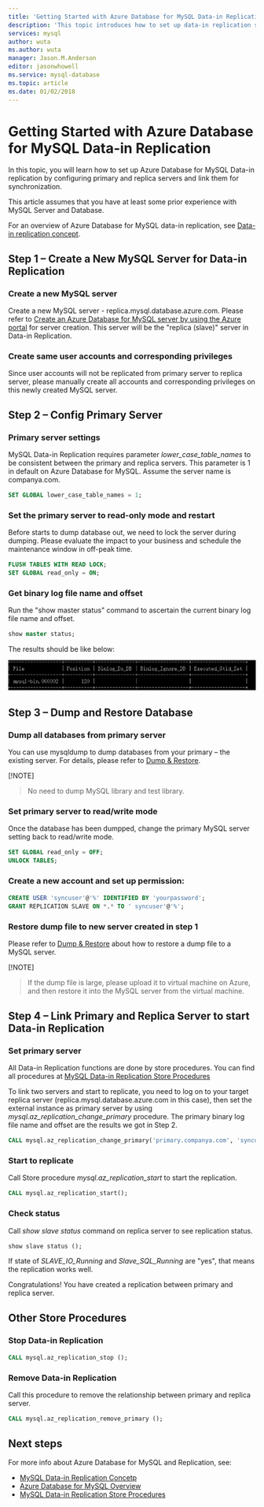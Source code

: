 ```yaml
---
title: 'Getting Started with Azure Database for MySQL Data-in Replication | Microsoft Docs'
description: 'This topic introduces how to set up data-in replication step by step.'
services: mysql
author: wuta
ms.author: wuta
manager: Jason.M.Anderson
editor: jasonwhowell
ms.service: mysql-database
ms.topic: article
ms.date: 01/02/2018
---
```

# Getting Started with Azure Database for MySQL Data-in Replication
In this topic, you will learn how to set up Azure Database for MySQL Data-in replication by configuring primary and replica servers and link them for synchronization.

This article assumes that you have at least some prior experience with MySQL Server and Database.

For an overview of Azure Database for MySQL data-in replication, see [Data-in replication concept](./concepts-data-in.md).

## Step 1 – Create a New MySQL Server for Data-in Replication

### Create a new MySQL server
Create a new MySQL server - replica.mysql.database.azure.com. Please refer to [Create an Azure Database for MySQL server by using the Azure portal](./quickstart-create-mysql-server-database-using-azure-portal.md) for server creation. This server will be the "replica (slave)" server in Data-in Replication.

### Create same user accounts and corresponding privileges
Since user accounts will not be replicated from primary server to replica server, please manually create all accounts and corresponding privileges on this newly created MySQL server.

## Step 2 – Config Primary Server

### Primary server settings
MySQL Data-in Replication requires parameter *lower_case_table_names* to be consistent between the primary and replica servers. This parameter is 1 in default on Azure Database for MySQL. Assume the server name is companya.com.

```sql
SET GLOBAL lower_case_table_names = 1;
```

### Set the primary server to read-only mode and restart
Before starts to dump database out, we need to lock the server during dumping. Please evaluate the impact to your business and schedule the maintenance window in off-peak time.

```sql
FLUSH TABLES WITH READ LOCK;
SET GLOBAL read_only = ON;
```

### Get binary log file name and offset 
Run the "show master status" command to ascertain the current binary log file name and offset.

```sql
show master status;
```

The results should be like below:

![show master status results](./media/howto-data-in/show-master-status-results.png)

## Step 3 – Dump and Restore Database

### Dump all databases from primary server
You can use mysqldump to dump databases from your primary – the existing server. For details, please refer to [Dump & Restore](./concepts-migrate-dump-restore.md).

[!NOTE]
>No need to dump MySQL library and test library.

### Set primary server to read/write mode
Once the database has been dumpped, change the primary MySQL server setting back to read/write mode.

```sql
SET GLOBAL read_only = OFF;
UNLOCK TABLES;
```

### Create a new account and set up permission:

```sql
CREATE USER 'syncuser'@'%' IDENTIFIED BY 'yourpassword';
GRANT REPLICATION SLAVE ON *.* TO ' syncuser'@'%';
```

### Restore dump file to new server created in step 1
Please refer to [Dump & Restore](./concepts-migrate-dump-restore.md) about how to restore a dump file to a MySQL server.

[!NOTE]
>If the dump file is large, please upload it to virtual machine on Azure, and then restore it into the MySQL server from the virtual machine.

## Step 4 – Link Primary and Replica Server to start Data-in Replication

### Set primary server
All Data-in Replication functions are done by store procedures. You can find all procedures at [MySQL Data-in Replication Store Procedures](./reference-data-in-store-procedures.md)

To link two servers and start to replicate, you need to log on to your target replica server (replica.mysql.database.azure.com in this case), then set the external instance as primary server by using *mysql.az_replication_change_primary* procedure. The primary binary log file name and offset are the results we got in Step 2.

```sql
CALL mysql.az_replication_change_primary('primary.companya.com', 'syncuser', 'yourpassowrd', 3306, 'mysql-bin.000002', 120);
```

### Start to replicate
Call Store procedure *mysql.az_replication_start* to start the replication.

```sql
CALL mysql.az_replication_start();
```

### Check status
Call *show slave status* command on replica server to see replication status.

```sql
show slave status ();
```

If state of *SLAVE_IO_Running* and *Slave_SQL_Running* are "yes", that means the replication works well.

Congratulations! You have created a replication between primary and replica server.

## Other Store Procedures

### Stop Data-in Replication

```sql
CALL mysql.az_replication_stop ();
```

### Remove Data-in Replication
Call this procedure to remove the relationship between primary and replica server.

```sql
CALL mysql.az_replication_remove_primary ();
```

## Next steps
For more info about Azure Database for MySQL and Replication, see:

- [MySQL Data-in Replication Concetp](./concepts-data-in.md)
- [Azure Database for MySQL Overview](./overview.md)
- [MySQL Data-in Replication Store Procedures](./reference-data-in-store-procedures.md)